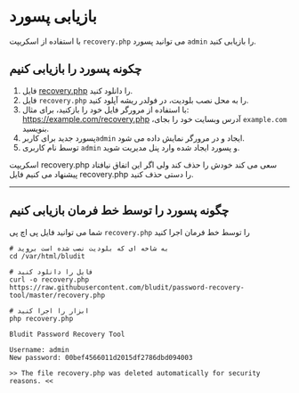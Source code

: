 # بازیابی پسورد
<!-- position: 4 -->

با استفاده از اسکریپت `recovery.php` می توانید پسورد `admin` را بازیابی کنید.

<h2 id="how-to-recover-the-password">چکونه پسورد را بازیابی کنیم</h2>

1. فایل [recovery.php](https://raw.githubusercontent.com/bludit/password-recovery-tool/master/recovery.php) را دانلود کنید.
2. فایل `recovery.php` را به محل نصب بلودیت، در فولدر ریشه آپلود کنید.
3. با استفاده از مرورگر فایل خود را بازکنید، برای مثال: https://example.com/recovery.php ،آدرس وبسایت خود را بجای  `example.com` بنویسید.
4. پسورد جدید برای کاربر`admin` ایجاد و در مرورگر نمایش داده می شود.
5. توسط نام کاربری `admin` و پسورد ایجاد شده وارد پنل مدیریت شوید.

اسکریپت  recovery.php سعی می کند خودش را حذف کند ولی اگر این اتفاق نیافتاد پیشنهاد می کنیم فایل  recovery.php را دستی حذف کنید.

---

<h2 id="how-to-recover-the-password-via-command-line">چگونه پسورد را توسط خط فرمان بازیابی کنیم</h2>

شما می توانید فایل پی اچ پی `recovery.php` را توسط خط فرمان اجرا کنید


```
# به شاخه ای که بلودیت نصب شده است بروید
cd /var/html/bludit

# فایل را دانلود کنید
curl -o recovery.php https://raw.githubusercontent.com/bludit/password-recovery-tool/master/recovery.php

# ابزار را اجرا کنید
php recovery.php
```

```
Bludit Password Recovery Tool

Username: admin
New password: 00bef4566011d2015df2786dbd094003

>> The file recovery.php was deleted automatically for security reasons. <<
```
